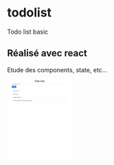 # todolist
Todo list basic

## Réalisé avec react
Etude des components, state, etc...

<img src="./todo.png" style="width:30%;">
